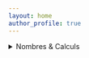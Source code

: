 ```yaml
---
layout: home
author_profile: true
---
```



<details markdown='1'>
  <summary>Nombres & Calculs</summary>

- [Fractions 3](./fractions/)
- [Calcul littéral 5ème](./5.calcullitteral/)
</details>


